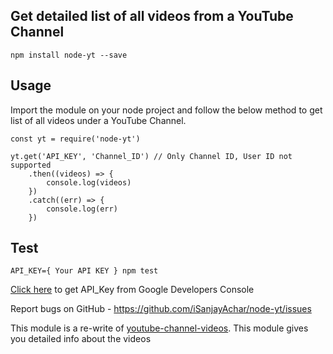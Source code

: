 ## Get detailed list of all videos from a YouTube Channel

    npm install node-yt --save

## Usage

Import the module on your node project and follow the below method to get list of all videos under a YouTube Channel.

    const yt = require('node-yt')
    
    yt.get('API_KEY', 'Channel_ID') // Only Channel ID, User ID not supported
	    .then((videos) => {
		    console.log(videos)
		})
		.catch((err) => {
			console.log(err)
		})

## Test

    API_KEY={ Your API KEY } npm test

[Click here](https://console.developers.google.com/) to get API_Key from Google Developers Console

Report bugs on GitHub - https://github.com/iSanjayAchar/node-yt/issues

This module is a re-write of [youtube-channel-videos](https://www.npmjs.com/package/youtube-channel-videos). This module gives you detailed info about the videos